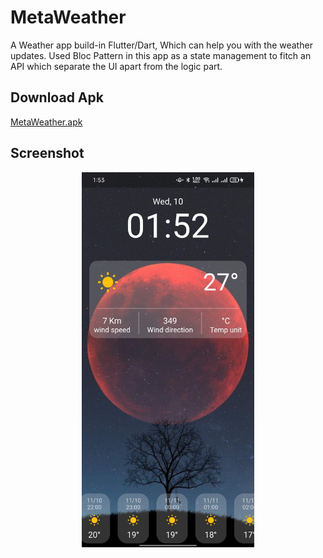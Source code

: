 # MetaWeather

A Weather app build-in Flutter/Dart, Which can help you with the weather updates. Used Bloc Pattern in this app as a state management to fitch an API which separate the UI apart from the logic part. 

## Download Apk

[MetaWeather.apk](https://www.mediafire.com/file/3g9oe4ssljt2lzn/metaWeather.apk/file)

## Screenshot
<p align="center">
    <img src="/Screenshots/ScreenShot.jpg?raw=true" height="600">
</p>